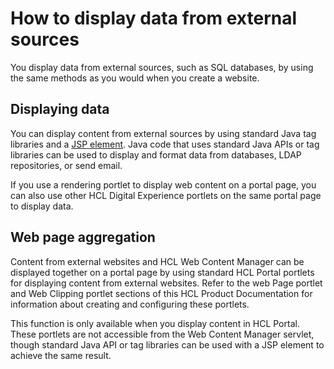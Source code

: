 # How to display data from external sources

You display data from external sources, such as SQL databases, by using the same methods as you would when you create a website.

## Displaying data

You can display content from external sources by using standard Java tag libraries and a [JSP element](../elements/howto_work_with_elements/jsp_element/wcm_dev_elements_jsp.md). Java code that uses standard Java APIs or tag libraries can be used to display and format data from databases, LDAP repositories, or send email.

If you use a rendering portlet to display web content on a portal page, you can also use other HCL Digital Experience portlets on the same portal page to display data.

## Web page aggregation

Content from external websites and HCL Web Content Manager can be displayed together on a portal page by using standard HCL Portal portlets for displaying content from external websites. Refer to the web Page portlet and Web Clipping portlet sections of this HCL Product Documentation for information about creating and configuring these portlets.

This function is only available when you display content in HCL Portal. These portlets are not accessible from the Web Content Manager servlet, though standard Java API or tag libraries can be used with a JSP element to achieve the same result.


